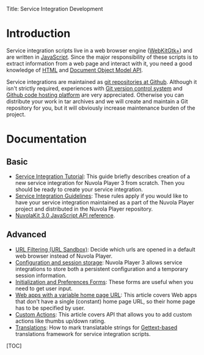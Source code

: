 Title: Service Integration Development

Introduction
============

Service integration scripts live in a web browser engine ([WebKitGtk+](http://webkitgtk.org/)) and
are written in [JavaScript](https://developer.mozilla.org/en/docs/Web/JavaScript). Since the major
responsibility of these scripts is to extract information from a web page and interact with it, you
need a good knowledge of [HTML](https://developer.mozilla.org/en-US/docs/Web/HTML) and
[Document Object Model API](https://developer.mozilla.org/en-US/docs/Web/API/Document_Object_Model).

Service integrations are maintained as [git repositories at Github](https://github.com/tiliado).
Although it isn't strictly required, experiences with [Git version control system][git] and
[Github code hosting platform][github] are very appreciated. Otherwise you can distribute your work
in tar archives and we will create and maintain a Git repository for you, but it will obviously
increase maintenance burden of the project.
 
Documentation
=============

Basic
-----

  * [Service Integration Tutorial]({filename}apps/tutorial.md): This guide briefly describes
    creation of a new service integration for Nuvola Player 3 from scratch. Then you should be ready
    to create your service integration.
  * [Service Integration Guidelines]({filename}apps/guidelines.md): These rules apply if you would
    like to have your service integration maintained as a part of the Nuvola Player project and
    distributed in the Nuvola Player repository.
  * [NuvolaKit 3.0 JavaScript API reference](apps/api_reference.html).

Advanced
--------

  * [URL Filtering (URL Sandbox)]({filename}apps/url-filtering.md):
    Decide which urls are opened in a default web browser instead of Nuvola Player.
  * [Configuration and session storage]({filename}apps/configuration-and-session-storage.md):
    Nuvola Player 3 allows service integrations to store both a persistent configuration and a temporary session information.
  * [Initialization and Preferences Forms]({filename}apps/initialization-and-preferences-forms.md):
    These forms are useful when you need to get user input.
  * [Web apps with a variable home page URL]({filename}apps/variable-home-page-url.md):
    This article covers Web apps that don't have a single (constant) home page URL, so their home page has to be specified by user.
  * [Custom Actions]({filename}apps/custom-actions.md):
    This article covers API that allows you to add custom actions like thumbs up/down rating.
  * [Translations]({filename}apps/translations.md): How to mark translatable strings for 
    [Gettext-based](http://www.gnu.org/software/gettext/manual/gettext.html)
    translations framework for service integration scripts.
  
[git]: http://git-scm.com/
[github]: https://github.com/

[TOC]
